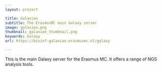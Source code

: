 ```yaml
---
layout: project

title: Galaxian
subtitle: The ErasmusMC main Galaxy server
image: galaxian.png
thumbnail: galaxian_thumbnail.png
keywords: Galaxy
url: https://bioinf-galaxian.erasmusmc.nl/galaxy

---
```


This is the main Galaxy server for the Erasmus MC. It offers a range of NGS analysis tools.



